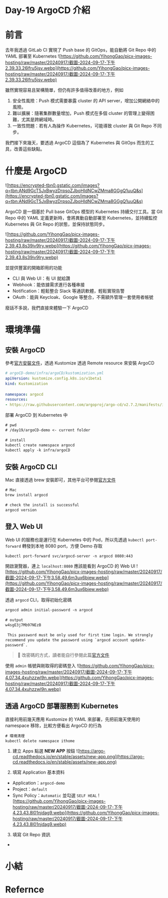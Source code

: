 
# Day-19 ArgoCD 介紹

# 前言
去年我透過 GitLab CI 實現了 Push base 的 GitOps，能自動將 Git Repo 中的 YAML 部署至 Kubernetes
![https://github.com/YihongGao/picx-images-hosting/raw/master/20240917/截圖-2024-09-17-下午2.39.33.26lfru5jsv.webp](https://github.com/YihongGao/picx-images-hosting/raw/master/20240917/截圖-2024-09-17-下午2.39.33.26lfru5jsv.webp)

雖然實現容易且架構簡單，但仍有許多值得改善的地方，例如
1. 安全性風險：Push 模式需要暴露 cluster 的 API server，增加公開網絡中的風險。
2. 難以擴展：隨著集群數量增加，Push 模式在多個 cluster 的管理上變得困難，尤其是跨網域時。
3. 一致性問題：若有人為操作 Kubernetes，可能導致 cluster 與 Git Repo 不同步。

我們接下來幾天，要透過 ArgoCD 這個為了 Kubernetes 與 GitOps 而生的工具，改善這些缺點。

# 什麼是 ArgoCD
![https://encrypted-tbn0.gstatic.com/images?q=tbn:ANd9GcT5JxBwyzDrpsoZJboHIdNCwZMma8GGgQ1uuQ&s](https://encrypted-tbn0.gstatic.com/images?q=tbn:ANd9GcT5JxBwyzDrpsoZJboHIdNCwZMma8GGgQ1uuQ&s)

ArgoCD 是一個基於 Pull base GitOps 模型的 Kubernetes 持續交付工具。當 Git Repo 中的 YAML 定義更新時，會將異動自動部署至 Kubernetes，並持續監控 Kubernetes 與 Git Repo 的狀態，並保持狀態同步。

![https://github.com/YihongGao/picx-images-hosting/raw/master/20240917/截圖-2024-09-17-下午2.39.43.8s39iv9lry.webp](https://github.com/YihongGao/picx-images-hosting/raw/master/20240917/截圖-2024-09-17-下午2.39.43.8s39iv9lry.webp)

並提供豐富的開箱即用的功能
- CLI 與 Web UI：有 UI 就給讚
- Webhook：能依據需求進行各種串接
- Notification：輕鬆整合 Slack 等通訊軟體，輕鬆實現告警
- OAuth：能與 Keycloak、Google 等整合，不需額外管理一套使用者帳號

廢話不多說，我們直接來體驗一下 ArgoCD

# 環境準備

## 安裝 ArgoCD
參考[官方安裝文件]，透過 Kustomize 透過 Remote resource 來安裝 ArgoCD
```yaml
# argoCD-demo/infra/argoCD/kustomization.yml
apiVersion: kustomize.config.k8s.io/v1beta1
kind: Kustomization

namespace: argocd
resources:
- https://raw.githubusercontent.com/argoproj/argo-cd/v2.7.2/manifests/install.yaml
```
部署 ArgoCD 到 Kubernetes 中
```shell
# pwd
# /day19/argoCD-demo <- current folder

# install
kubectl create namespace argocd
kubectl apply -k infra/argoCD
```

## 安裝 ArgoCD CLI
Mac 直接透過 brew 安裝即可，其他平台可參閱[官方文件](https://argo-cd.readthedocs.io/en/stable/cli_installation/#installation)
```shell
# Mac
brew install argocd

# check the install is successful
argocd version
```
## 登入 Web UI
Web UI 的服務也是運行在 Kubernetes 中的 Pod，所以先透過 `kubectl port-forward` 轉發到本地 8080 port，方便 Demo 存取
```shell
kubectl port-forward svc/argocd-server -n argocd 8080:443
```
開啟瀏覽器，連上 `localhost:8080` 應該能看到 ArgoCD 的 Web UI
![https://github.com/YihongGao/picx-images-hosting/raw/master/20240917/截圖-2024-09-17-下午3.58.49.6m3ux6bjew.webp](https://github.com/YihongGao/picx-images-hosting/raw/master/20240917/截圖-2024-09-17-下午3.58.49.6m3ux6bjew.webp)

透過 `argocd` CLI，取得初始化密碼
```shell
argocd admin initial-password -n argocd

# output
w4sgE3j7Mb97NEzB

 This password must be only used for first time login. We strongly recommend you update the password using `argocd account update-password`.
```
> 📘 改密碼的方式，讀者能自行參閱此篇[官方文件](https://argo-cd.readthedocs.io/en/stable/getting_started/#4-login-using-the-cli)

使用 `admin` 帳號與剛取得的密碼登入
![https://github.com/YihongGao/picx-images-hosting/raw/master/20240917/截圖-2024-09-17-下午4.07.34.4xuhzzwl9n.webp](https://github.com/YihongGao/picx-images-hosting/raw/master/20240917/截圖-2024-09-17-下午4.07.34.4xuhzzwl9n.webp)

## 透過 ArgoCD 部署服務到 Kubernetes 
直接利用前幾天應用 Kustomize 的 YAML 來部署，先把前幾天使用的 namespace 移除，比較方便看出 ArgoCD 的行為
```shell
# 環境清理
kubectl delete namespace ithome
```

1. 建立 Apps
點選 **NEW APP** 按鈕
![https://argo-cd.readthedocs.io/en/stable/assets/new-app.png](https://argo-cd.readthedocs.io/en/stable/assets/new-app.png)

2. 填寫 Application 基本資料
- Application：`argocd-demo`
- Project：`default`
- Sync Policy：`Automatic` 並勾選 `SELF HEAL`
![https://github.com/YihongGao/picx-images-hosting/raw/master/20240917/截圖-2024-09-17-下午4.23.43.8l01njdag9.webp](https://github.com/YihongGao/picx-images-hosting/raw/master/20240917/截圖-2024-09-17-下午4.23.43.8l01njdag9.webp)

3. 填寫 Git Repo 資訊
- 
# 小結

# Refernce


[官方安裝文件]: https://argo-cd.readthedocs.io/en/stable/operator-manual/installation/#kustomize